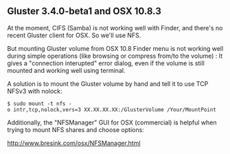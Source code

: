 Gluster 3.4.0-beta1 and OSX 10.8.3
----------------------------------

At the moment, CIFS (Samba) is not working well with Finder, and there's
no recent Gluster client for OSX. So we'll use NFS.

But mounting Gluster volume from OSX 10.8 Finder menu is not working
well during simple operations (like browsing or compress from/to the
volume) : It gives a "connection interupted" error dialog, even if the
volume is still mounted and working well using terminal.

A solution is to mount the Gluster volume by hand and tell it to use TCP
NFSv3 with nolock:

    $ sudo mount -t nfs -o intr,tcp,nolock,vers=3 XX.XX.XX.XX:/GlusterVolume /Your/MountPoint

Additionally, the "NFSManager" GUI for OSX (commercial) is helpful when
trying to mount NFS shares and choose options:

<http://www.bresink.com/osx/NFSManager.html>
